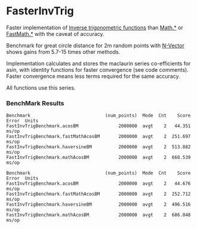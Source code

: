 # FasterInvTrig

Faster implementation of [Inverse trigonometric functions](https://en.wikipedia.org/wiki/Inverse_trigonometric_functions) 
than [Math.*](https://docs.oracle.com/javase/7/docs/api/java/lang/Math.html#acos(double)) or [FastMath.*](https://commons.apache.org/proper/commons-math/javadocs/api-3.3/org/apache/commons/math3/util/FastMath.html#acos(double)) with the caveat of accuracy.

Benchmark for great circle distance for 2m random points with [N-Vector](https://en.wikipedia.org/wiki/N-vector#Example:_Great_circle_distance)
shows gains from 5.7-15 times other methods.

Implementation calculates and stores the maclaurin series co-efficients for asin, 
with identity functions for faster convergence (see code comments). Faster convergence means
less terms required for the same accuracy.

All functions use this series.

### BenchMark Results

```
Benchmark                            (num_points)  Mode  Cnt    Score   Error  Units
FastInvTrigBenchmark.acosBM               2000000  avgt    2   44.351          ms/op
FastInvTrigBenchmark.fastMathAcosBM       2000000  avgt    2  251.697          ms/op
FastInvTrigBenchmark.haversineBM          2000000  avgt    2  513.882          ms/op
FastInvTrigBenchmark.mathAcosBM           2000000  avgt    2  668.539          ms/op

Benchmark                            (num_points)  Mode  Cnt    Score   Error  Units
FastInvTrigBenchmark.acosBM               2000000  avgt    2   44.676          ms/op
FastInvTrigBenchmark.fastMathAcosBM       2000000  avgt    2  252.712          ms/op
FastInvTrigBenchmark.haversineBM          2000000  avgt    2  496.516          ms/op
FastInvTrigBenchmark.mathAcosBM           2000000  avgt    2  686.048          ms/op
```